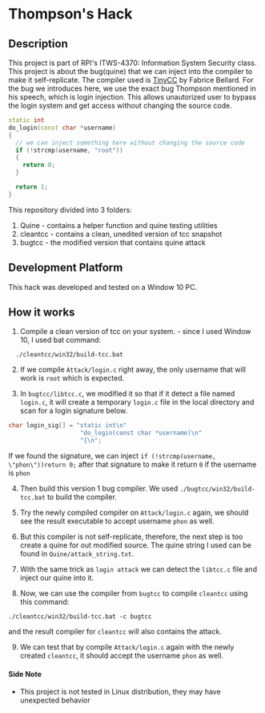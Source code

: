 # Thompson's Hack

## Description

This project is part of RPI's ITWS-4370: Information System Security class. This project is about the bug(quine) that we can inject into the compiler to make it self-replicate.
The compiler used is [TinyCC](https://github.com/TinyCC/tinycc) by Fabrice Bellard.
For the bug we introduces here, we use the exact bug Thompson mentioned in his speech, which is login injection. This allows unautorized user to bypass the login system and get access without changing the source code.


```c++
static int
do_login(const char *username)
{
  // we can inject something here without changing the source code
  if (!strcmp(username, "root"))
  {
    return 0;
  }

  return 1;
}
```


This repository divided into 3 folders:
1. Quine - contains a helper function and quine testing utilities
2. cleantcc - contains a clean, unedited version of tcc snapshot
3. bugtcc - the modified version that contains quine attack

## Development Platform

This hack was developed and tested on a Window 10 PC.

## How it works

1. Compile a clean version of tcc on your system. - since I used Window 10, I used bat command:
```
  ./cleantcc/win32/build-tcc.bat
```

2. If we compile `Attack/login.c` right away, the only username that will work is `root` which is expected.

3. In `bugtcc/libtcc.c`, we modified it so that if it detect a file named `login.c`, it will create a temporary `login.c` file in the local directory and scan for a login signature below.
```c++
char login_sig[] = "static int\n"
                    "do_login(const char *username)\n"
                    "{\n";
```
If we found the signature, we can inject `if (!strcmp(username, \"phon\"))return 0;` after that signature to make it return `0` if the username is `phon`

4. Then build this version 1 bug compiler. We used `./bugtcc/win32/build-tcc.bat` to build the compiler.

5. Try the newly compiled compiler on `Attack/login.c` again, we should see the result executable to accept username `phon` as well.

6. But this compiler is not self-replicate, therefore, the next step is too create a quine for out modified source. The quine string I used can be found in `Quine/attack_string.txt`.

7. With the same trick as `login attack` we can detect the `libtcc.c` file and inject our quine into it.

8. Now, we can use the compiler from `bugtcc` to compile `cleantcc` 
using this command:
```
./cleantcc/win32/build-tcc.bat -c bugtcc
```
and the result compiler for `cleantcc` will also contains the attack.

9. We can test that by compile `Attack/login.c` again with the newly created `cleantcc`, it should accept the username `phon` as well.

#### Side Note

- This project is not tested in Linux distribution, they may have unexpected behavior

